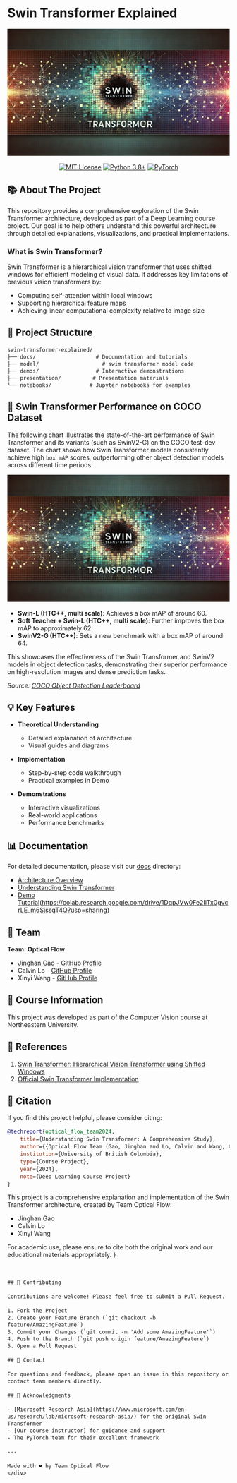 # Swin Transformer Explained

<div align="center">

![Swin Transformer Banner](/assets/images/image.webp)

[![MIT License](https://img.shields.io/badge/License-MIT-green.svg)](https://choosealicense.com/licenses/mit/)
[![Python 3.8+](https://img.shields.io/badge/python-3.8+-blue.svg)](https://www.python.org/downloads/)
[![PyTorch](https://img.shields.io/badge/PyTorch-2.0+-ee4c2c.svg)](https://pytorch.org/)

</div>

## 📚 About The Project

This repository provides a comprehensive exploration of the Swin Transformer architecture, developed as part of a Deep Learning course project. Our goal is to help others understand this powerful architecture through detailed explanations, visualizations, and practical implementations.

### What is Swin Transformer?

Swin Transformer is a hierarchical vision transformer that uses shifted windows for efficient modeling of visual data. It addresses key limitations of previous vision transformers by:
- Computing self-attention within local windows
- Supporting hierarchical feature maps
- Achieving linear computational complexity relative to image size

## 🎯 Project Structure

```
swin-transformer-explained/
├── docs/                   # Documentation and tutorials
├── model/                    # swim transformer model code 
├── demos/                  # Interactive demonstrations
├── presentation/          # Presentation materials
└── notebooks/            # Jupyter notebooks for examples
```



## 🚀 Swin Transformer Performance on COCO Dataset

The following chart illustrates the state-of-the-art performance of Swin Transformer and its variants (such as SwinV2-G) on the COCO test-dev dataset. The chart shows how Swin Transformer models consistently achieve high `box mAP` scores, outperforming other object detection models across different time periods.

![Swin Transformer COCO Performance](assets/images/image.webp)

- **Swin-L (HTC++, multi scale)**: Achieves a box mAP of around 60.
- **Soft Teacher + Swin-L (HTC++, multi scale)**: Further improves the box mAP to approximately 62.
- **SwinV2-G (HTC++)**: Sets a new benchmark with a box mAP of around 64.

This showcases the effectiveness of the Swin Transformer and SwinV2 models in object detection tasks, demonstrating their superior performance on high-resolution images and dense prediction tasks.

_Source: [COCO Object Detection Leaderboard](https://paperswithcode.com/sota/object-detection-on-coco)_



## 💡 Key Features

- **Theoretical Understanding**
  - Detailed explanation of architecture
  - Visual guides and diagrams

- **Implementation**
  - Step-by-step code walkthrough
  - Practical examples in Demo

- **Demonstrations**
  - Interactive visualizations
  - Real-world applications
  - Performance benchmarks

## 📊 Documentation

For detailed documentation, please visit our [docs](/documentation) directory:

- [Architecture Overview](documentation/architecture.md)
- [Understanding Swin Transformer](documentation/understanding_swin_transformer.md)
- [Demo Tutorial](demo)(https://colab.research.google.com/drive/1DqpJVw0Fe2IlTx0gvcrLE_m6SjssqT4Q?usp=sharing)


## 👥 Team

**Team: Optical Flow**
- Jinghan Gao - [GitHub Profile](https://github.com/jinghgao)
- Calvin Lo - [GitHub Profile](https://github.com/lo-calvin)
- Xinyi Wang - [GitHub Profile](https://github.com/thisissophiawang)

## 📝 Course Information

This project was developed as part of the Computer Vision course at Northeastern University.

## 🔎 References

1. [Swin Transformer: Hierarchical Vision Transformer using Shifted Windows](https://arxiv.org/abs/2103.14030)
2. [Official Swin Transformer Implementation](https://github.com/microsoft/Swin-Transformer)

## 📖 Citation

If you find this project helpful, please consider citing:

```bibtex
@techreport{optical_flow_team2024,
    title={Understanding Swin Transformer: A Comprehensive Study},
    author={{Optical Flow Team (Gao, Jinghan and Lo, Calvin and Wang, Xinyi)}},
    institution={University of British Columbia},
    type={Course Project},
    year={2024},
    note={Deep Learning Course Project}
}
```

This project is a comprehensive explanation and implementation of the Swin Transformer architecture, created by Team Optical Flow:
- Jinghan Gao
- Calvin Lo
- Xinyi Wang

For academic use, please ensure to cite both the original work and our educational materials appropriately.
}
```


## 🤝 Contributing

Contributions are welcome! Please feel free to submit a Pull Request.

1. Fork the Project
2. Create your Feature Branch (`git checkout -b feature/AmazingFeature`)
3. Commit your Changes (`git commit -m 'Add some AmazingFeature'`)
4. Push to the Branch (`git push origin feature/AmazingFeature`)
5. Open a Pull Request

## 📧 Contact

For questions and feedback, please open an issue in this repository or contact team members directly.

## 🙏 Acknowledgments

- [Microsoft Research Asia](https://www.microsoft.com/en-us/research/lab/microsoft-research-asia/) for the original Swin Transformer
- [Our course instructor] for guidance and support
- The PyTorch team for their excellent framework

---

Made with ❤️ by Team Optical Flow
</div>
